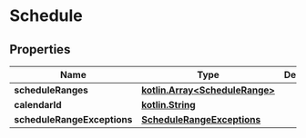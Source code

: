 # Schedule

## Properties
Name | Type | Description | Notes
------------ | ------------- | ------------- | -------------
**scheduleRanges** | [**kotlin.Array&lt;ScheduleRange&gt;**](ScheduleRange.md) |  |  [optional]
**calendarId** | [**kotlin.String**](.md) |  |  [optional]
**scheduleRangeExceptions** | [**ScheduleRangeExceptions**](ScheduleRangeExceptions.md) |  |  [optional]
